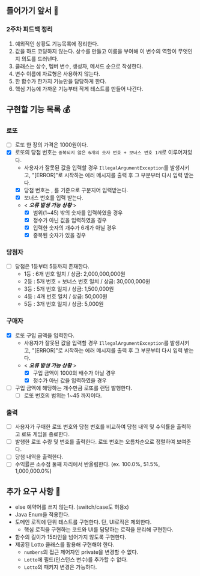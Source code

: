 ## 들어가기 앞서 🏃
### 2주차 피드백 정리
1. 예외적인 상황도 기능목록에 정리한다.
2. 값을 하드 코딩하지 않는다. 상수를 만들고 이름을 부여해 이 변수의 역할이 무엇인지 의도를 드러낸다.
3. 클래스는 상수, 멤버 변수, 생성자, 메서드 순으로 작성한다. 
4. 변수 이름에 자료형은 사용하지 않는다.
5. 한 함수가 한가지 기능만을 담당하게 한다.
6. 핵심 기능에 가까운 기능부터 작게 테스트를 만들어 나간다.

## 구현할 기능 목록 💰
### 로또
-[ ] 로또 한 장의 가격은 1000원이다.
-[x] 로또의 당첨 번호는 `중복되지 않은 6개의 숫자 번호 + 보너스 번호 1개`로 이루어져있다.
  - 사용자가 잘못된 값을 입력할 경우 `IllegalArgumentException`를 발생시키고, "[ERROR]"로 시작하는 에러 메시지를 출력 후 그 부분부터 다시 입력 받는다.
  - [x] 당첨 번호는 , 를 기준으로 구분지어 입력받는다.
  - [x] 보너스 번호를 입력 받는다.
  - < **_오류 발생 가능 상황_** >
    - [x] 범위(1~45) 밖의 숫자를 입력하였을 경우
    - [x] 정수가 아닌 값을 입력하였을 경우
    - [x] 입력한 숫자의 개수가 6개가 아닐 경우
    - [x] 중복된 숫자가 있을 경우

### 당첨자
-[ ] 당첨은 1등부터 5등까지 존재한다.
    - 1등 : 6개 번호 일치 / 상금: 2,000,000,000원
    - 2등 : 5개 번호 + 보너스 번호 일치 / 상금: 30,000,000원
    - 3등 : 5개 번호 일치 / 상금: 1,500,000원
    - 4등 : 4개 번호 일치 / 상금: 50,000원
    - 5등 : 3개 번호 일치 / 상금: 5,000원

### 구매자
-[x] 로또 구입 금액을 입력한다.
    - 사용자가 잘못된 값을 입력할 경우 `IllegalArgumentException`를 발생시키고, "[ERROR]"로 시작하는 에러 메시지를 출력 후 그 부분부터 다시 입력 받는다.
    - < **_오류 발생 가능 상황_** >
        - [x] 구입 금액이 1000의 배수가 아닐 경우
        - [x] 정수가 아닌 값을 입력하였을 경우
-[ ] 구입 금액에 해당하는 개수만큼 로또를 랜덤 발행한다.
  -[ ] 로또 번호의 범위는 1~45 까지이다.

### 출력
-[ ] 사용자가 구매한 로또 번호와 당첨 번호를 비교하여 당첨 내역 및 수익률을 출력하고 로또 게임을 종료한다.
-[ ] 발행한 로또 수량 및 번호를 출력한다. 로또 번호는 오름차순으로 정렬하여 보여준다.
-[ ] 당첨 내역을 출력한다.
-[ ] 수익률은 소수점 둘째 자리에서 반올림한다. (ex. 100.0%, 51.5%, 1,000,000.0%) 

## 추가 요구 사항 👻
- else 예약어를 쓰지 않는다. (switch/case도 허용x)
- Java Enum을 적용한다.
- 도메인 로직에 단위 테스트를 구현한다. 단, UI로직은 제외한다.
    - 핵심 로직을 구현하는 코드와 UI를 담당하는 로직을 분리해 구현한다.
- 함수의 길이가 15라인을 넘어가지 않도록 구현한다.
- 제공된 Lotto 클래스를 활용해 구현해야 한다.
  - `numbers`의 접근 제어자인 private을 변경할 수 없다.
  - `Lotto`에 필드(인스턴스 변수)를 추가할 수 없다.
  - `Lotto`의 패키지 변경은 가능하다.
